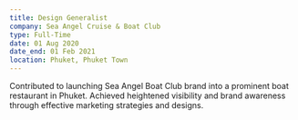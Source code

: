 ```yaml
---
title: Design Generalist
company: Sea Angel Cruise & Boat Club
type: Full-Time
date: 01 Aug 2020
date_end: 01 Feb 2021
location: Phuket, Phuket Town
---
```

Contributed to launching Sea Angel Boat Club brand into a prominent boat restaurant in Phuket.
Achieved heightened visibility and brand awareness through effective marketing strategies and designs.
